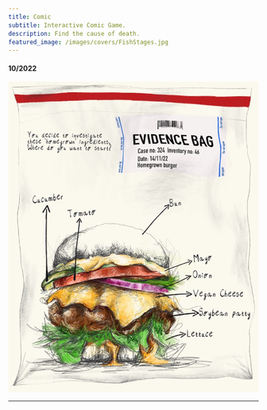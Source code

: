 ```yaml
---
title: Comic
subtitle: Interactive Comic Game.
description: Find the cause of death.
featured_image: /images/covers/FishStages.jpg
---
```


#### 10/2022

<a href="comic2"><img src="/images/comic/wallet3.jpg"></a>

---

